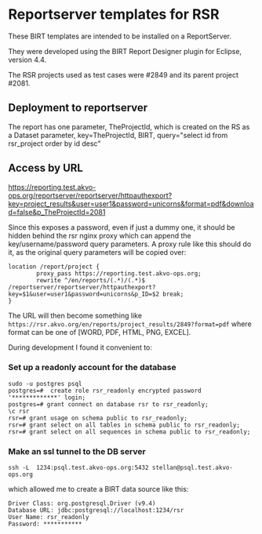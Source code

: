 # Reportserver templates for RSR

These BIRT templates are intended to be installed on a ReportServer.

They were developed using the BIRT Report Designer plugin for Eclipse, version 4.4.

The RSR projects used as test cases were #2849 and its parent project #2081.


## Deployment to reportserver
The report has one parameter, TheProjectId, which is created on the RS as a Dataset parameter, key=TheProjectId, BIRT, query="select id from rsr_project order by id desc"



## Access by URL

https://reporting.test.akvo-ops.org/reportserver/reportserver/httpauthexport?key=project_results&user=user1&password=unicorns&format=pdf&download=false&p_TheProjectId=2081

Since this exposes a password, even if just a dummy one, it should be hidden behind the rsr nginx proxy which can append the key/username/password query parameters. A proxy rule like this should do it, as the original query parameters will be copied over:
```
location /report/project {
        proxy_pass https://reporting.test.akvo-ops.org;
        rewrite ^/en/reports/(.*)/(.*)$ /reportserver/reportserver/httpauthexport?key=$1&user=user1&password=unicorns&p_ID=$2 break;
}
```
The URL will then become something like
``` https://rsr.akvo.org/en/reports/project_results/2849?format=pdf ```
where format can be one of [WORD, PDF, HTML, PNG, EXCEL].


During development I found it convenient to:

### Set up a readonly account for the database
```
sudo -u postgres psql
postgres=#  create role rsr_readonly encrypted password '*************' login;
postgres=# grant connect on database rsr to rsr_readonly;
\c rsr
rsr=# grant usage on schema public to rsr_readonly;
rsr=# grant select on all tables in schema public to rsr_readonly;
rsr=# grant select on all sequences in schema public to rsr_readonly;
```


### Make an ssl tunnel to the DB server

```
ssh -L  1234:psql.test.akvo-ops.org:5432 stellan@psql.test.akvo-ops.org
```
which allowed me to create a BIRT data source like this:
```
Driver Class: org.postgresql.Driver (v9.4)
Database URL: jdbc:postgresql://localhost:1234/rsr
User Name: rsr_readonly
Password: ***********
```






